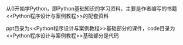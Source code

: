 从0开始学Python，即Python基础知识的学习资料，主要是作者编写的书籍<<Python程序设计与案例教程>>的配套资料

ppt目录为<<Python程序设计与案例教程>>基础部分的课件，code目录为<<Python程序设计与案例教程>>基础部分是代码
